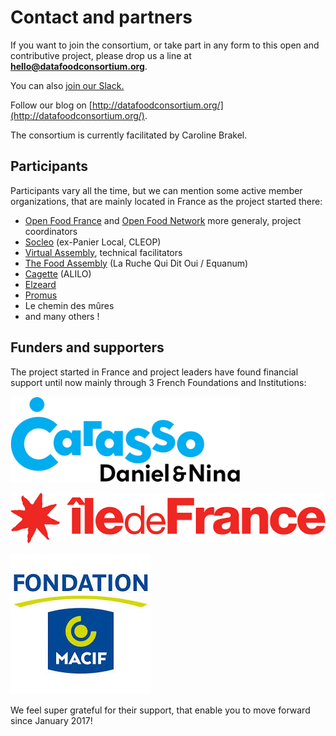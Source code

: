 # Contact and partners

If you want to join the consortium, or take part in any form to this open and contributive project, please drop us a line at **hello@datafoodconsortium.org**.

You can also [join our Slack.](https://join.slack.com/t/datafoodconsortium/shared\_invite/zt-83hxu18m-dUNX0qO1ryIWvkemWEpEgQ)

Follow our blog on [http://datafoodconsortium.org/](http://datafoodconsortium.org/).

The consortium is currently facilitated by Caroline Brakel.

## Participants

Participants vary all the time, but we can mention some active member organizations, that are mainly located in France as the project started there:

* [Open Food France](https://www.openfoodfrance.org/) and [Open Food Network](https://openfoodnetwork.org/) more generaly, project coordinators
* [Socleo](https://www.socleo.fr/) (ex-Panier Local, CLEOP)
* [Virtual Assembly](https://www.virtual-assembly.org/association-virtual-assembly/), technical facilitators
* [The Food Assembly](https://laruchequiditoui.fr/fr) (La Ruche Qui Dit Oui / Equanum)
* [Cagette](https://www.cagette.net/) (ALILO)
* [Elzeard](https://www.elzeard.co/)
* [Promus](https://www.promus.fr/)
* Le chemin des mûres
* and many others !

## Funders and supporters

The project started in France and project leaders have found financial support until now mainly through 3 French Foundations and Institutions:

![](.gitbook/assets/carasso.png)

![](.gitbook/assets/idf.png)

![](.gitbook/assets/macif.jpeg)

We feel super grateful for their support, that enable you to move forward since January 2017!
